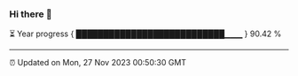 ### Hi there 👋

⏳ Year progress { ███████████████████████████▁▁▁ } 90.42 %

---

⏰ Updated on Mon, 27 Nov 2023 00:50:30 GMT

